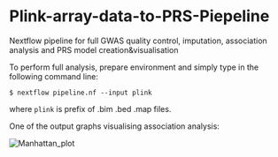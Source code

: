 # Plink-array-data-to-PRS-Piepeline
Nextflow pipeline for full GWAS quality control, imputation, association analysis and PRS model creation&amp;visualisation

To perform full analysis, prepare environment and simply type in the following command line:

```$ nextflow pipeline.nf --input plink```

where ```plink``` is prefix of .bim .bed .map files.

One of the output graphs visualising association analysis:

![Manhattan_plot](https://github.com/raimondsre/GWAS-PRS-Piepeline/blob/master/github_example.png?raw=true)

